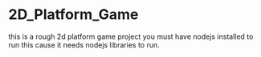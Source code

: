# 2D_Platform_Game
this is a rough 2d platform game project
you must have nodejs installed to run this cause it needs nodejs libraries to run.
